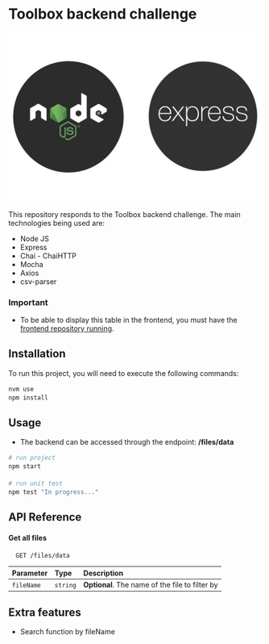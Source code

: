 # Toolbox backend challenge

<img src="src/assets/nodejs-express.jpg" alt="Node.js + Express JS">

This repository responds to the Toolbox backend challenge. The main technologies being used are:

- Node JS
- Express
- Chai - ChaiHTTP
- Mocha
- Axios
- csv-parser

### Important

- To be able to display this table in the frontend, you must have the [frontend repository running](https://github.com/mdominguez56/toolbox-frontend).

## Installation

To run this project, you will need to execute the following commands:

```bash
nvm use
npm install
```

## Usage

- The backend can be accessed through the endpoint: **/files/data**

```python
# run project
npm start

# run unit test
npm test "In progress..."
```

## API Reference

#### Get all files

```http
  GET /files/data
```

| Parameter  | Type     | Description                                     |
| :--------- | :------- | :---------------------------------------------- |
| `fileName` | `string` | **Optional**. The name of the file to filter by |

## Extra features

- Search function by fileName
